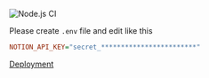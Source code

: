 ![Node.js CI](https://github.com/46ki75/website-next-ssr/workflows/All%20Branch%20Vitest%20Test%20Suite/badge.svg)

Please create `.env` file and edit like this

```ini
NOTION_API_KEY="secret_************************"
```

[Deployment](https://vercel.com/46ki75/website-next-ssr)